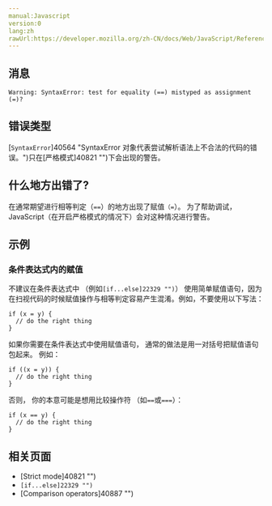 ```yaml
---
manual:Javascript
version:0
lang:zh
rawUrl:https://developer.mozilla.org/zh-CN/docs/Web/JavaScript/Reference/Errors/Equal_as_assign#
---
```






## 消息<a name="消息"></a>

```
Warning: SyntaxError: test for equality (==) mistyped as assignment (=)?

```

## 错误类型<a name="错误类型"></a>


[`SyntaxError`]40564 "SyntaxError 对象代表尝试解析语法上不合法的代码的错误。")只在[严格模式]40821 "")下会出现的警告。


## 什么地方出错了?<a name="什么地方出错了"></a>


在通常期望进行相等判定（`==`）的地方出现了赋值`（=`）。 为了帮助调试，JavaScript（在开启严格模式的情况下）会对这种情况进行警告。


## 示例<a name="示例"></a>

### 条件表达式内的赋值<a name="条件表达式内的赋值"></a>


不建议在条件表达式中 （例如`[if...else]22329 "")`） 使用简单赋值语句，因为在扫视代码的时候赋值操作与相等判定容易产生混淆。例如，不要使用以下写法：


```
if (x = y) {
  // do the right thing
}
```


如果你需要在条件表达式中使用赋值语句， 通常的做法是用一对括号把赋值语句包起来。 例如：


```
if ((x = y)) {
  // do the right thing
}
```


否则， 你的本意可能是想用比较操作符 （如`==`或`===`）：


```
if (x == y) {
  // do the right thing
}
```

## 相关页面<a name="相关页面"></a>

* [Strict mode]40821 "")
* `[if...else]22329 "")`
* [Comparison operators]40887 "")



